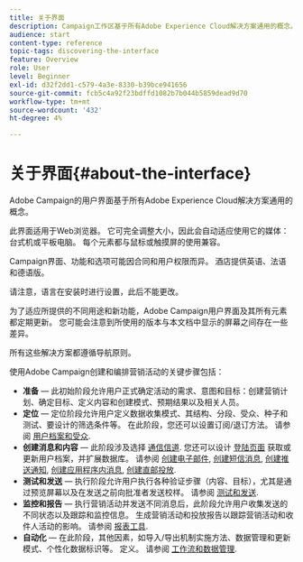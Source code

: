```yaml
---
title: 关于界面
description: Campaign工作区基于所有Adobe Experience Cloud解决方案通用的概念。
audience: start
content-type: reference
topic-tags: discovering-the-interface
feature: Overview
role: User
level: Beginner
exl-id: d32f2dd1-c579-4a3e-8330-b39bce941656
source-git-commit: fcb5c4a92f23bdffd1082b7b044b5859dead9d70
workflow-type: tm+mt
source-wordcount: '432'
ht-degree: 4%

---
```


# 关于界面{#about-the-interface}

Adobe Campaign的用户界面基于所有Adobe Experience Cloud解决方案通用的概念。

此界面适用于Web浏览器。 它可完全调整大小，因此会自动适应使用它的媒体：台式机或平板电脑。 每个元素都与鼠标或触摸屏的使用兼容。

Campaign界面、功能和选项可能因合同和用户权限而异。 酒店提供英语、法语和德语版。

请注意，语言在安装时进行设置，此后不能更改。

为了适应所提供的不同用途和新功能，Adobe Campaign用户界面及其所有元素都定期更新。 您可能会注意到所使用的版本与本文档中显示的屏幕之间存在一些差异。

所有这些解决方案都遵循导航原则。

使用Adobe Campaign创建和编排营销活动的关键步骤包括：

* **准备**  — 此初始阶段允许用户正式确定活动的需求、意图和目标：创建营销计划、确定目标、定义内容和创建模式、预期结果以及相关人员。
* **定位**  — 定位阶段允许用户定义数据收集模式、其结构、分段、受众、种子和测试、要设计的筛选条件等。 在此阶段，您还可以设置订阅/退订方法。 请参阅 [用户档案和受众](../../audiences/using/about-profiles.md).
* **创建消息和内容**  — 此阶段涉及选择 [通信信道](../../channels/using/get-started-communication-channels.md). 您还可以设计 [登陆页面](../../channels/using/getting-started-with-landing-pages.md) 获取或更新用户档案，并扩展数据库。 请参阅 [创建电子邮件](../../channels/using/creating-an-email.md), [创建短信消息](../../channels/using/creating-an-sms-message.md), [创建推送通知](../../channels/using/preparing-and-sending-a-push-notification.md), [创建应用程序内消息](../../channels/using/about-in-app-messaging.md), [创建直邮投放](../../channels/using/creating-the-direct-mail.md).
* **测试和发送**  — 执行阶段允许用户执行各种验证步骤（内容、目标），尤其是通过预览屏幕以及在发送之前向批准者发送校样。 请参阅 [测试和发送](../../sending/using/get-started-sending-messages.md).
* **监控和报告**  — 执行营销活动并发送不同消息后，此阶段允许用户收集发送的不同状态以及跟踪和监控信息。 生成营销活动和投放报告以跟踪营销活动和收件人活动的影响。 请参阅 [报表工具](../../reporting/using/about-dynamic-reports.md).
* **自动化**  — 在此阶段，其他因素，如导入/导出机制实施方法、数据管理和更新模式、个性化数据标识等。 定义。 请参阅 [工作流和数据管理](../../automating/using/get-started-workflows.md).
